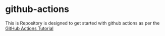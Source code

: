 # github-actions
This is Repository is designed to get started with github actions as per the [GitHub Actions Tutorial][github_actions]



[github_actions]: https://docs.github.com/en/actions/writing-workflows/quickstart
